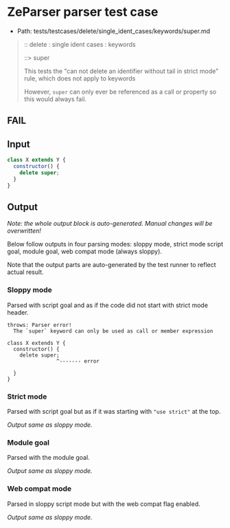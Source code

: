 # ZeParser parser test case

- Path: tests/testcases/delete/single_ident_cases/keywords/super.md

> :: delete : single ident cases : keywords
>
> ::> super
>
> This tests the "can not delete an identifier without tail in strict mode" rule, which does not apply to keywords
>
> However, `super` can only ever be referenced as a call or property so this would always fail.

## FAIL

## Input

`````js
class X extends Y {
  constructor() {
    delete super;
  }
}
`````

## Output

_Note: the whole output block is auto-generated. Manual changes will be overwritten!_

Below follow outputs in four parsing modes: sloppy mode, strict mode script goal, module goal, web compat mode (always sloppy).

Note that the output parts are auto-generated by the test runner to reflect actual result.

### Sloppy mode

Parsed with script goal and as if the code did not start with strict mode header.

`````
throws: Parser error!
  The `super` keyword can only be used as call or member expression

class X extends Y {
  constructor() {
    delete super;
                ^------- error

  }
}
`````

### Strict mode

Parsed with script goal but as if it was starting with `"use strict"` at the top.

_Output same as sloppy mode._

### Module goal

Parsed with the module goal.

_Output same as sloppy mode._

### Web compat mode

Parsed in sloppy script mode but with the web compat flag enabled.

_Output same as sloppy mode._

